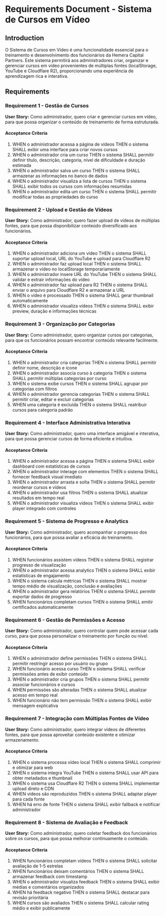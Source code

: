 # Requirements Document - Sistema de Cursos em Vídeo

## Introduction

O Sistema de Cursos em Vídeo é uma funcionalidade essencial para o treinamento e desenvolvimento dos funcionários da Hemera Capital Partners. Este sistema permitirá aos administradores criar, organizar e gerenciar cursos em vídeo provenientes de múltiplas fontes (localStorage, YouTube e Cloudflare R2), proporcionando uma experiência de aprendizagem rica e interativa.

## Requirements

### Requirement 1 - Gestão de Cursos

**User Story:** Como administrador, quero criar e gerenciar cursos em vídeo, para que possa organizar o conteúdo de treinamento de forma estruturada.

#### Acceptance Criteria

1. WHEN o administrador acessa a página de vídeos THEN o sistema SHALL exibir uma interface para criar novos cursos
2. WHEN o administrador cria um curso THEN o sistema SHALL permitir definir título, descrição, categoria, nível de dificuldade e duração estimada
3. WHEN o administrador salva um curso THEN o sistema SHALL armazenar as informações no banco de dados
4. WHEN o administrador visualiza a lista de cursos THEN o sistema SHALL exibir todos os cursos com informações resumidas
5. WHEN o administrador edita um curso THEN o sistema SHALL permitir modificar todas as propriedades do curso

### Requirement 2 - Upload e Gestão de Vídeos

**User Story:** Como administrador, quero fazer upload de vídeos de múltiplas fontes, para que possa disponibilizar conteúdo diversificado aos funcionários.

#### Acceptance Criteria

1. WHEN o administrador adiciona um vídeo THEN o sistema SHALL suportar upload local, URL do YouTube e upload para Cloudflare R2
2. WHEN o administrador faz upload local THEN o sistema SHALL armazenar o vídeo no localStorage temporariamente
3. WHEN o administrador insere URL do YouTube THEN o sistema SHALL validar e extrair informações do vídeo
4. WHEN o administrador faz upload para R2 THEN o sistema SHALL enviar o arquivo para Cloudflare R2 e armazenar a URL
5. WHEN o vídeo é processado THEN o sistema SHALL gerar thumbnail automaticamente
6. WHEN o administrador visualiza vídeos THEN o sistema SHALL exibir preview, duração e informações técnicas

### Requirement 3 - Organização por Categorias

**User Story:** Como administrador, quero organizar cursos por categorias, para que os funcionários possam encontrar conteúdo relevante facilmente.

#### Acceptance Criteria

1. WHEN o administrador cria categorias THEN o sistema SHALL permitir definir nome, descrição e ícone
2. WHEN o administrador associa curso à categoria THEN o sistema SHALL permitir múltiplas categorias por curso
3. WHEN o sistema exibe cursos THEN o sistema SHALL agrupar por categorias com filtros
4. WHEN o administrador gerencia categorias THEN o sistema SHALL permitir criar, editar e excluir categorias
5. WHEN uma categoria é excluída THEN o sistema SHALL reatribuir cursos para categoria padrão

### Requirement 4 - Interface Administrativa Interativa

**User Story:** Como administrador, quero uma interface amigável e interativa, para que possa gerenciar cursos de forma eficiente e intuitiva.

#### Acceptance Criteria

1. WHEN o administrador acessa a página THEN o sistema SHALL exibir dashboard com estatísticas de cursos
2. WHEN o administrador interage com elementos THEN o sistema SHALL fornecer feedback visual imediato
3. WHEN o administrador arrasta e solta THEN o sistema SHALL permitir reordenar cursos e vídeos
4. WHEN o administrador usa filtros THEN o sistema SHALL atualizar resultados em tempo real
5. WHEN o administrador visualiza vídeos THEN o sistema SHALL exibir player integrado com controles

### Requirement 5 - Sistema de Progresso e Analytics

**User Story:** Como administrador, quero acompanhar o progresso dos funcionários, para que possa avaliar a eficácia do treinamento.

#### Acceptance Criteria

1. WHEN funcionários assistem vídeos THEN o sistema SHALL registrar progresso de visualização
2. WHEN o administrador acessa analytics THEN o sistema SHALL exibir estatísticas de engajamento
3. WHEN o sistema calcula métricas THEN o sistema SHALL mostrar tempo médio de visualização, conclusão e avaliações
4. WHEN o administrador gera relatórios THEN o sistema SHALL permitir exportar dados de progresso
5. WHEN funcionários completam cursos THEN o sistema SHALL emitir certificados automaticamente

### Requirement 6 - Gestão de Permissões e Acesso

**User Story:** Como administrador, quero controlar quem pode acessar cada curso, para que possa personalizar o treinamento por função ou nível.

#### Acceptance Criteria

1. WHEN o administrador define permissões THEN o sistema SHALL permitir restringir acesso por usuário ou grupo
2. WHEN funcionário acessa curso THEN o sistema SHALL verificar permissões antes de exibir conteúdo
3. WHEN o administrador cria grupos THEN o sistema SHALL permitir associar funcionários e cursos
4. WHEN permissões são alteradas THEN o sistema SHALL atualizar acesso em tempo real
5. WHEN funcionário não tem permissão THEN o sistema SHALL exibir mensagem explicativa

### Requirement 7 - Integração com Múltiplas Fontes de Vídeo

**User Story:** Como administrador, quero integrar vídeos de diferentes fontes, para que possa aproveitar conteúdo existente e otimizar armazenamento.

#### Acceptance Criteria

1. WHEN o sistema processa vídeo local THEN o sistema SHALL comprimir e otimizar para web
2. WHEN o sistema integra YouTube THEN o sistema SHALL usar API para obter metadados e thumbnail
3. WHEN o sistema usa Cloudflare R2 THEN o sistema SHALL implementar upload direto e CDN
4. WHEN vídeos são reproduzidos THEN o sistema SHALL adaptar player para cada fonte
5. WHEN há erro de fonte THEN o sistema SHALL exibir fallback e notificar administrador

### Requirement 8 - Sistema de Avaliação e Feedback

**User Story:** Como administrador, quero coletar feedback dos funcionários sobre os cursos, para que possa melhorar continuamente o conteúdo.

#### Acceptance Criteria

1. WHEN funcionários completam vídeos THEN o sistema SHALL solicitar avaliação de 1-5 estrelas
2. WHEN funcionários deixam comentários THEN o sistema SHALL armazenar feedback com timestamp
3. WHEN o administrador visualiza feedback THEN o sistema SHALL exibir médias e comentários organizados
4. WHEN há feedback negativo THEN o sistema SHALL destacar para revisão prioritária
5. WHEN cursos são avaliados THEN o sistema SHALL calcular rating médio e exibir publicamente